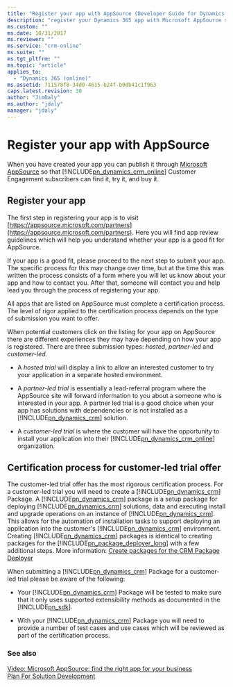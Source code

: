 ```yaml
---
title: "Register your app with AppSource (Developer Guide for Dynamics 365 Customer Engagement)| MicrosoftDocs"
description: "register your Dynamics 365 app with Microsoft AppSource so that subscribers can find it, try it and buy it"
ms.custom: ""
ms.date: 10/31/2017
ms.reviewer: ""
ms.service: "crm-online"
ms.suite: ""
ms.tgt_pltfrm: ""
ms.topic: "article"
applies_to: 
  - "Dynamics 365 (online)"
ms.assetid: 711578f8-34d0-4615-b24f-b0db41c1f963
caps.latest.revision: 30
author: "JimDaly"
ms.author: "jdaly"
manager: "jdaly"
---
```

# Register your app with AppSource
When you have created your app you can publish it through [Microsoft AppSource](https://appsource.microsoft.com) so that [!INCLUDE[pn_dynamics_crm_online](../includes/pn-dynamics-crm-online.md)] Customer Engagement subscribers can find it, try it, and buy it.  
  
## Register your app  
 The first step in registering your app is to visit [https://appsource.microsoft.com/partners](https://appsource.microsoft.com/partners). Here you will find app review guidelines which will help you understand whether your app is a good fit for AppSource.  
  
 If your app is a good fit, please proceed to the next step to submit your app. The specific process for this may change over time, but at the time this was written the process consists of a form where you will let us know about your app and how to contact you. After that, someone will contact you and help lead you through the process of registering your app.  
  
 All apps that are listed on AppSource must complete a certification process. The level of rigor applied to the certification process depends on the type of submission you want to offer.  
  
 When potential customers click on the listing for your app on AppSource there are different experiences they may have depending on how your app is registered. There are three submission types: *hosted*, *partner-led* and *customer-led*.  
  
-   A *hosted trial* will display a link to allow an interested customer to try your application in a separate hosted environment.  
  
-   A *partner-led trial* is essentially a lead-referral program where the AppSource site will forward information to you about a someone who is interested in your app. A partner led trial is a good choice when your app has solutions with dependencies or is not installed as a [!INCLUDE[pn_dynamics_crm](../includes/pn-dynamics-crm.md)] solution.  
  
-   A *customer-led trial* is where the customer will have the opportunity to install your application into their [!INCLUDE[pn_dynamics_crm_online](../includes/pn-dynamics-crm-online.md)] organization.  
  
## Certification process for customer-led trial offer  
 The customer-led trial offer has the most rigorous certification process. For a customer-led trial you will need to create a [!INCLUDE[pn_dynamics_crm](../includes/pn-dynamics-crm.md)] Package. A [!INCLUDE[pn_dynamics_crm](../includes/pn-dynamics-crm.md)] package is a setup package for deploying [!INCLUDE[pn_dynamics_crm](../includes/pn-dynamics-crm.md)] solutions, data and executing install and upgrade operations on an instance of [!INCLUDE[pn_dynamics_crm](../includes/pn-dynamics-crm.md)]. This allows for the automation of installation tasks to support deploying an application into the customer's [!INCLUDE[pn_dynamics_crm](../includes/pn-dynamics-crm.md)] environment. Creating [!INCLUDE[pn_dynamics_crm](../includes/pn-dynamics-crm.md)] packages is identical to creating packages for the [!INCLUDE[pn_package_deployer_long](../includes/pn-package-deployer-long.md)] with a few additional steps. More information: [Create packages for the CRM Package Deployer](create-packages-package-deployer.md)  
  
 When submitting a [!INCLUDE[pn_dynamics_crm](../includes/pn-dynamics-crm.md)] Package for a customer-led trial please be aware of the following:  
  
-   Your [!INCLUDE[pn_dynamics_crm](../includes/pn-dynamics-crm.md)] Package will be tested to make sure that it only uses supported extensibility methods as documented in the [!INCLUDE[pn_sdk](../includes/pn-sdk.md)].  
  
-   With your [!INCLUDE[pn_dynamics_crm](../includes/pn-dynamics-crm.md)] Package you will need to provide a number of test cases and use cases which will be reviewed as part of the certification process.  
  
### See also  
 [Video: Microsoft AppSource: find the right app for your business](https://youtu.be/hpq_Y9LuIB8)   
 [Plan For Solution Development](plan-solution-development.md)
